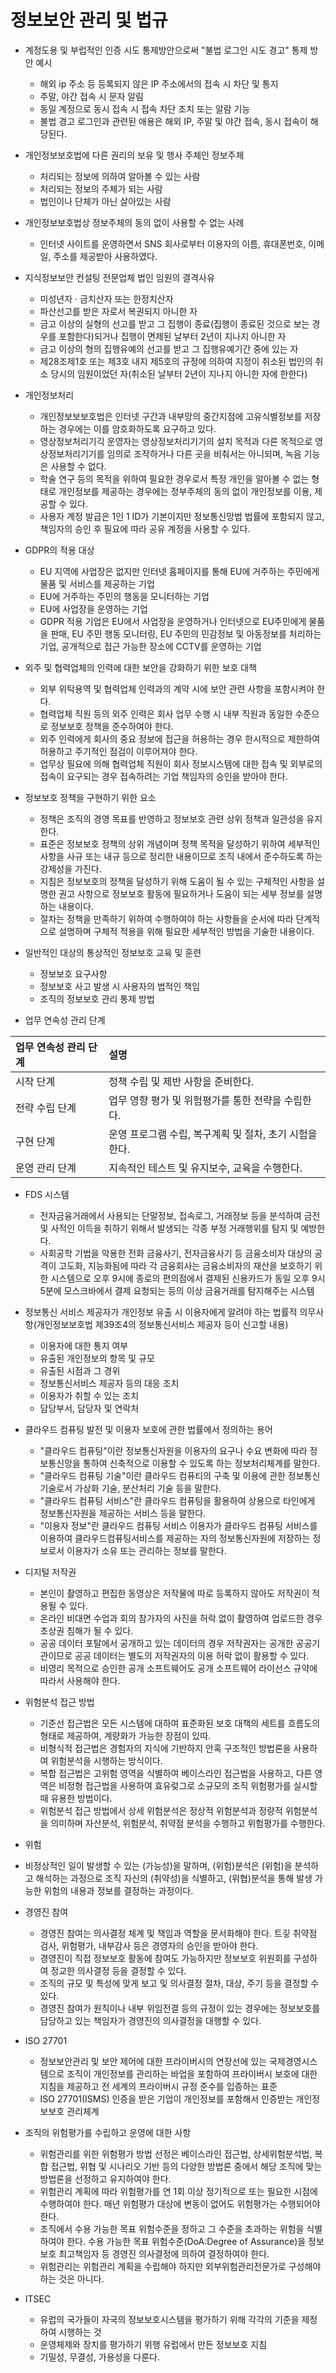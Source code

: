 # 정보보안 관리 및 법규
- 계정도용 및 부럽적인 인증 시도 통제방안으로써 "불법 로그인 시도 경고" 통제 방안 예시
  - 해외 ip 주소 등 등록되지 않은 IP 주소에서의 접속 시 차단 및 통지
  - 주말, 야간 접속 시 문자 알림
  - 동일 계정으로 동시 접속 시 접속 차단 조치 또는 알람 기능
  - 불법 경고 로그인과 관련된 애용은 해외 IP, 주말 및 야간 접속, 동시 접속이 해당된다.

- 개인정보보호법에 다른 권리의 보유 및 행사 주체인 정보주체
  - 처리되는 정보에 의하여 알아볼 수 있는 사람
  - 처리되는 정보의 주체가 되는 사람
  - 법인이나 단체가 아닌 살아있는 사람

- 개인정보보호법상 정보주체의 동의 없이 사용할 수 없는 사례
  - 인터넷 사이트를 운영하면서 SNS 회사로부터 이용자의 이름, 휴대폰번호, 이메일, 주소를 제공받아 사용하였다.

- 지식정보보안 컨설팅 전문업체 법인 임원의 결격사유
  - 미성년자 · 금치산자 또는 한정치산자
  - 파산선고를 받은 자로서 복권되지 아니한 자
  - 금고 이상의 실형의 선고를 받고 그 집행이 종료(집행이 종료된 것으로 보는 경우를 포함한다)되거나 집행이 면제된 날부터 2년이 지나지 아니한 자
  - 금고 이상의 형의 집행유예의 선고를 받고 그 집행유예기간 중에 있는 자
  - 제28조제1호 또는 제3호 내지 제5호의 규정에 의하여 지정이 취소된 법인의 취소 당시의 임원이었던 자(취소된 날부터 2년이 지나지 아니한 자에 한한다)

- 개인정보처리
  - 개인정보보보호법은 인터넷 구간과 내부망의 중간지점에 고유식별정보를 저장하는 경우에는 이를 암호화하도록 요구하고 있다.
  - 영상정보처리기긱 운영자는 영상정보처리기기의 설치 목적과 다른 목적으로 영상정보처리기기를  임의로 조작하거나 다른 곳을 비춰서는 아니되며, 녹음 기능은 사용할 수 없다.
  - 학술 연구 등의 목적을 위하여 필요한 경우로서 특정 개인을 알아볼 수 없는 형태로 개인정보를 제공하는 경우에는 정부주체의 동의 없이 개인정보를 이용, 제공할 수 있다.
  - 사용자 계정 발급은 1인 1 ID가 기본이지만 정보통신망법 법률에 포함되지 않고, 책임자의 승인 후 필요에 따라 공유 계정을 사용할 수 있다.

- GDPR의 적용 대상
  - EU 지역에 사업장은 없지만 인터넷 홈페이지를 통해 EU에 거주하는 주민에게 물품 및 서비스를 제공하는 기업
  - EU에 거주하는 주민의 행동을 모니터하는 기업
  - EU에 사업장을 운영하는 기업
  - GDPR 적용 기업은 EU에서 사업장을 운영하거나 인터넷으로 EU주민에게 물품을 판매, EU 주민 행동 모니터링, EU 주민의 민감정보 및 아동정보를 처리하는 기업, 공개적으로 접근 가능한 장소에 CCTV를 운영하는 기업

- 외주 및 협력업체의 인력에 대한 보안을 강화하기 위한 보호 대책
  - 외부 위탁용역 및 협력업체 인력과의 계약 시에 보안 관련 사항을 포함시켜야 한다.
  - 협력업체 직원 등의 외주 인력은 회사 업무 수행 시 내부 직원과 동일한 수준으로 정보보호 정책을 준수하여야 한다.
  - 외주 인력에게 회사의 중요 정보에 접근을 허용하는 경우 한시적으로 제한하여 허용하고 주기적인 점검이 이루어져야 한다.
  - 업무상 필요에 의해 협력업체 직원이 회사 정보시스템에 대한 접속 및 외부로의 접속이 요구되는 경우 접속하려는 기업 책임자의 승인을 받아야 한다.

- 정보보호 정책을 구현하기 위한 요소
  - 정책은 조직의 경영 목표를 반영하고 정보보호 관련 상위 정책과 일관성을 유지한다.
  - 표준은 정보보호 정책의 상위 개념이며 정책 목적을 달성하기 위하여 세부적인 사항을 사규 또는 내규 등으로 정리한 내용이므로 조직 내에서 준수하도록 하는 강제성을 가진다.
  - 지침은 정보보호의 정책을 달성하기 위해 도움이 될 수 있는 구체적인 사항을 설명한 권고 사항으로 정보보호 활동에 필요하거나 도움이 되는 세부 정보를 설명하는 내용이다.
  - 절차는 정책을 만족하기 위하여 수행하여야 하는 사항들을 순서에 따라 단계적으로 설명하며 구체적 적용을 위해 필요한 세부적인 방법을 기술한 내용이다.

- 일반적인 대상의 통상적인 정보보호 교육 및 훈련
  - 정보보호 요구사항
  - 정보보호 사고 발생 시 사용자의 법적인 책임
  - 조직의 정보보호 관리 통제 방법
  
- 업무 연속성 관리 단계

|업무 연속성 관리 단계|설명|
|:-----|:-----|
|시작 단계|정책 수립 및 제반 사항을 준비한다.|
|전략 수립 단계|업무 영향 평가 및 위험평가를 통한 전략을 수립한다.|
|구현 단계|운영 프로그램 수립, 복구계획 및 절차, 초기 시험을 한다.|
|운영 관리 단계|지속적인 테스트 및 유지보수, 교육을 수행한다.|


- FDS 시스템
  - 전자금융거래에서 사용되는 단말정보, 접속로그, 거래정보 등을 분석하여 금전 및 사적인 이득을 취하기 위해서 발생되는 각종 부정 거래행위를 탐지 및 예방한다.
  - 사회공학 기법을 악용한 전화 금융사기, 전자금융사기 등 금융소비자 대상의 공격이 고도화, 지능화됨에 따라 각 금융회사는 금융소비자의 재산을 보호하기 위한 시스템으로 오후 9시에 종로의 편의점에서 결제된 신용카드가 동일 오후 9시 5분에 모스크바에서 결제 요청되는 등의 이상 금융거래를 탐지해주는 시스템

- 정보통신 서비스 제공자가 개인정보 유출 시 이용자에게 알려야 하는 법률적 의무사항(개인정보보호법 제39조4의 정보통신서비스 제공자 등이 신고할 내용)
    - 이용자에 대한 통지 여부
    - 유출된 개인정보의 항목 및 규모
    - 유출된 시점과 그 경위
    - 정보통신서비스 제공자 등의 대응 조치
    - 이용자가 취할 수 있는 조치
    - 담당부서, 담당자 및 연락처

- 클라우드 컴퓨팅 발전 및 이용자 보호에 관한 법률에서 정의하는 용어
  - "클라우드 컴퓨팅"이란 정보통신자원을 이용자의 요구나 수요 변화에 따라 정보통신망을 통하여 신축적으로 이용할 수 있도록 하는 정보처리체계를 말한다.
  - "클라우드 컴퓨팅 기술"이란 클라우드 컴퓨티의 구축 및 이용에 관한 정보통신기술로서 가상화 기술, 분산처리 기술 등을 말한다.
  -  "클라우드 컴퓨팅 서비스"란 클라우드 컴퓨팅을 활용하여 상용으로 타인에게 정보통신자원을 제공하는 서비스 등을 말한다.
  -  "이용자 정보"란 클라우드 컴퓨팅 서비스 이용자가 클라우드 컴퓨팅 서비스를 이용하여 클라우드컴퓨팅서비스를 제공하는 자의 정보통신자원에 저장하는 정보로서 이용자가 소유 또는 관리하는 정보를 말한다.

- 디지털 저작권
  - 본인이 촬영하고 편집한 동영상은 저작물에 따로 등록하지 않아도 저작권이 적용될 수 있다.
  - 온라인 비대면 수업과 회의 참가자의 사진을 허락 없이 촬영하여 업로드한 경우 초상권 침해가 될 수 있다.
  - 공공 데이터 포탈에서 공개하고 있는 데이터의 경우 저작권자는 공개한 공공기관이므로 공공 데이터는 별도의 저작권자의 이용 허락 없이 활용할 수 있다.
  - 비영리 목적으로 승인한 공개 소프트웨어도 공개 소프트웨어 라이선스 규약에 따라서 사용해야 한다.

- 위험분석 접근 방법
  - 기준선 접근법은 모든 시스템에 대하여 표준화된 보호 대책의 세트를 흐름도의 형태로 제공하여, 계량화가 가능한 장점이 있따.
  - 비형식적 접근법은 경험자의 지식에 기반하지 안혹 구조적인 방법론을 사용하여 위험분석을 시행하는 방식이다.
  - 복합 접근법은 고위험 영역을 식별하여 베이스라인 접근법을 사용하고, 다른 영역은 비정형 접근법을 사용하여 효유렂그로 소규모의 조직 위험평가를 실시할 때 유용한 방법이다.
  - 위험분석 접근 방법에서 상세 위험분석은 정상적 위험분석과 정량적 위험분석을 의미하며 자산분석, 위험분석, 취약점 분석을 수행하고 위험평가를 수행한다.

- 위험
 - 비정상적인 일이 발생할 수 있는 (가능성)을 말하며, (위험)분석은 (위험)을 분석하고 해석하는 과정으로 조직 자신의 (취약성)을 식별하고, (위협)분석을 통해 발생 가능한 위험의 내용과 정보를 결정하는 과정이다.

- 경영진 참여
  - 경영진 참여는 의사결정 체계 및 책임과 역할을 문서화해야 한다. 트깋 취약점 검사, 위험평가, 내부감사 등은 경영자의 승인을 받아야 한다.
  - 경영진이 직접 정보보호 활동에 참여도 가능하지만 정보보호 위원회를 구성하여 정교한 의사결정 등을 결정할 수 있다.
  - 조직의 규모 및 특성에 맞게 보고 및 의사결정 절차, 대상, 주기 등을 결정할 수 있다.
  - 경영진 참여가 원칙이나 내부 위임전결 등의 규정이 있는 경우에는 정보보호를 담당하고 있는 책임자가 경영진의 의사결정을 대행할 수 있다.

- ISO 27701
  - 정보보안관리 및 보안 제어에 대한 프라이버시의 연장선에 있는 국제경영시스템으로 조직이 개인정보를 관리하는 바업을 포함하여 프라이버시 보호에 대한 지침을 제공하고 전 세계의 프라이버시 규정 준수를 입증하는 표준
  - ISO 27701(ISMS) 인증을 받은 기업이 개인정보를 포함해서 인증받는 개인정보보호 관리체계

- 조직의 위험평가를 수립하고 운영에 대한 사항
  - 위험관리를 위한 위험평가 방법 선정은 베이스라인 접근법, 상세위험분석법, 복합 접근법, 위협 및 시나리오 기반 등의 다양한 방법론 중에서 해당 조직에 맞는 방법론을 선정하고 유지하여야 한다.
  - 위험관리 계획에 따라 위험평가를 연 1회 이상 정기적으로 또는 필요한 시점에 수행하여야 한다. 매년 위험평가 대상에 변동이 없어도 위험평가는 수행되어야 한다.
  - 조직에서 수용 가능한 목표 위험수준을 정하고 그 수준을 초과하는 위험을 식별하여야 한다. 수용 가능한 목표 위험수준(DoA:Degree of Assurance)을 정보보호 최고책임자 등 경영진 의사결정에 의하여 결정하여야 한다.
  - 위험관리는 위험관리 계획을 수립해야 하지만 외부위험관리전문가로 구성해야 하는 것은 아니다.

- ITSEC
  - 유럽의 국가들이 자국의 정보보호시스템을 평가하기 위해 각각의 기준을 제정하여 시행하는 것
  - 운영체제와 장치를 평가하기 위행 유럽에서 만든 정보보호 지침
  - 기밀성, 무결성, 가용성을 다룬다.
